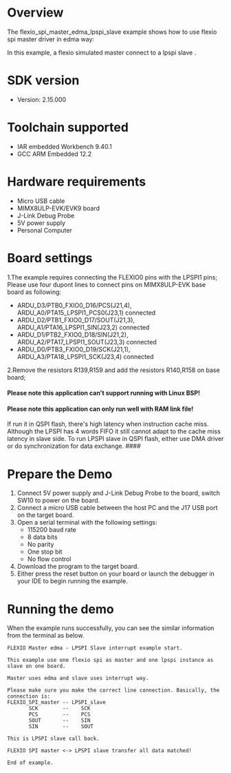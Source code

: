 Overview
========
The flexio_spi_master_edma_lpspi_slave example shows how to use flexio spi master driver in edma way:

In this example, a flexio simulated master connect to a lpspi slave .



SDK version
===========
- Version: 2.15.000

Toolchain supported
===================
- IAR embedded Workbench  9.40.1
- GCC ARM Embedded  12.2

Hardware requirements
=====================
- Micro USB cable
- MIMX8ULP-EVK/EVK9 board
- J-Link Debug Probe
- 5V power supply
- Personal Computer

Board settings
==============
1.The example requires connecting the FLEXIO0 pins with the LPSPI1 pins;
Please use four dupont lines to connect pins on MIMX8ULP-EVK base board as following:
- ARDU_D3/PTB0_FXIO0_D16/PCS(J21,4), ARDU_A0/PTA15_LPSPI1_PCS0(J23,1) connected
- ARDU_D2/PTB1_FXIO0_D17/SOUT(J21,3), ARDU_A1/PTA16_LPSPI1_SIN(J23,2) connected
- ARDU_D1/PTB2_FXIO0_D18/SIN(J21,2), ARDU_A2/PTA17_LPSPI1_SOUT(J23,3) connected
- ARDU_D0/PTB3_FXIO0_D19/SCK(J21,1), ARDU_A3/PTA18_LPSPI1_SCK(J23,4) connected

2.Remove the resistors R139,R159 and add the resistors R140,R158 on base board;

#### Please note this application can't support running with Linux BSP! ####

#### Please note this application can only run well with RAM link file!
If run it in QSPI flash, there's high latency when instruction cache miss. Although the LPSPI has
4 words FIFO it still cannot adapt to the cache miss latency in slave side. To run LPSPI slave in
QSPI flash, either use DMA driver or do synchronization for data exchange. ####

Prepare the Demo
================
1.  Connect 5V power supply and J-Link Debug Probe to the board, switch SW10 to power on the board.
2.  Connect a micro USB cable between the host PC and the J17 USB port on the target board.
3.  Open a serial terminal with the following settings:
    - 115200 baud rate
    - 8 data bits
    - No parity
    - One stop bit
    - No flow control
4.  Download the program to the target board.
5.  Either press the reset button on your board or launch the debugger in your IDE to begin running the example.

Running the demo
================
When the example runs successfully, you can see the similar information from the terminal as below.

~~~~~~~~~~~~~~~~~~~~~
FLEXIO Master edma - LPSPI Slave interrupt example start.

This example use one flexio spi as master and one lpspi instance as slave on one board.

Master uses edma and slave uses interrupt way.

Please make sure you make the correct line connection. Basically, the connection is:
FLEXIO_SPI_master -- LPSPI_slave   
       SCK        --    SCK
       PCS        --    PCS  
       SOUT       --    SIN  
       SIN        --    SOUT 

This is LPSPI slave call back.

FLEXIO SPI master <-> LPSPI slave transfer all data matched!

End of example.

~~~~~~~~~~~~~~~~~~~~~
